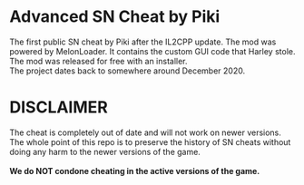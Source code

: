 # Advanced SN Cheat by Piki
The first public SN cheat by Piki after the IL2CPP update. The mod was powered by MelonLoader. It contains the custom GUI code that Harley stole. </br>
The mod was released for free with an installer. </br>
The project dates back to somewhere around December 2020.

# DISCLAIMER
The cheat is completely out of date and will not work on newer versions. <br/>
The whole point of this repo is to preserve the history of SN cheats without doing any harm to the newer versions of the game. </br>
</br>
**We do NOT condone cheating in the active versions of the game.**
